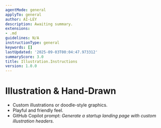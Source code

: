 ```yaml
---
agentMode: general
applyTo: general
author: AI-LEY
description: Awaiting summary.
extensions:
- .md
guidelines: N/A
instructionType: general
keywords: []
lastUpdated: '2025-09-03T00:04:47.973312'
summaryScore: 3.0
title: Illustration.Instructions
version: 1.0.0
---
```


# Illustration & Hand-Drawn

- Custom illustrations or doodle-style graphics.
- Playful and friendly feel.
- GitHub Copilot prompt: *Generate a startup landing page with custom illustration headers.*